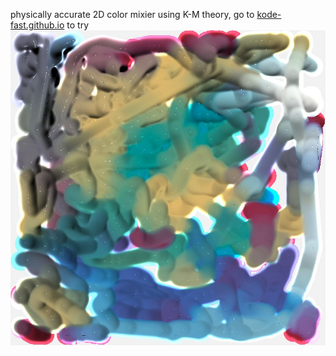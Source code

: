 physically accurate 2D color mixier using K-M theory, go to [kode-fast.github.io](kode-fast.github.io) to try
![title](./example.jpg)

